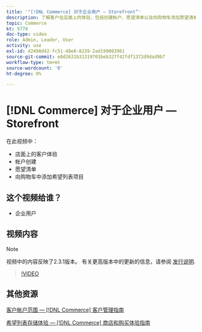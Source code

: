```yaml
---
title: '"[!DNL Commerce] 对于企业用户 — Storefront”'
description: 了解客户在店面上的体验，包括创建帐户、愿望清单以及向购物车添加愿望清单项目
topic: Commerce
kt: 5778
doc-type: video
role: Admin, Leader, User
activity: use
exl-id: d2498d42-fc51-48e0-8239-2ad199003961
source-git-commit: e8d2631b31319701beb327f42fdf1372d9dad9b7
workflow-type: tm+mt
source-wordcount: '0'
ht-degree: 0%

---
```


# [!DNL Commerce] 对于企业用户 — Storefront

在此视频中：

- 店面上的客户体验
- 帐户创建
- 愿望清单
- 向购物车中添加希望列表项目

## 这个视频给谁？

- 企业用户

## 视频内容

>[!NOTE]
>
>视频中的内容反映了2.3.1版本。 有关更高版本中的更新的信息，请参阅 [发行说明](https://experienceleague.adobe.com/docs/commerce-operations/release/notes/overview.html).

>[!VIDEO](https://video.tv.adobe.com/v/36188?quality=12&learn=on)

## 其他资源

[客户帐户范围 —  [!DNL Commerce] 客户管理指南](https://experienceleague.adobe.com/docs/commerce-admin/customers/customer-accounts/customer-account-scope.html)

[希望列表存储体验 —  [!DNL Commerce] 商店和购买体验指南](https://experienceleague.adobe.com/docs/commerce-admin/stores-sales/shopper-tools/wish-lists/wishlist-storefront.html)

